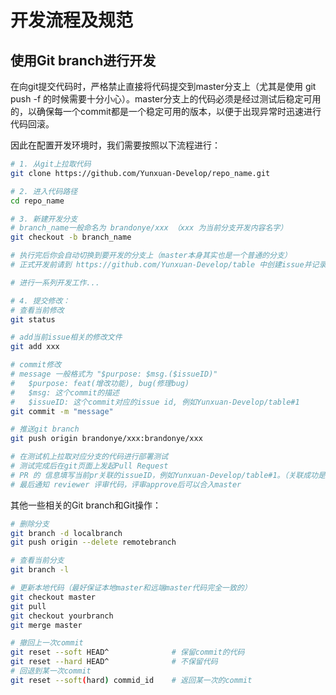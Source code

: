 # 开发流程及规范

## 使用Git branch进行开发

在向git提交代码时，严格禁止直接将代码提交到master分支上（尤其是使用 git push -f 的时候需要十分小心）。master分支上的代码必须是经过测试后稳定可用的，以确保每一个commit都是一个稳定可用的版本，以便于出现异常时迅速进行代码回滚。

因此在配置开发环境时，我们需要按照以下流程进行：

```bash
# 1. 从git上拉取代码
git clone https://github.com/Yunxuan-Develop/repo_name.git

# 2. 进入代码路径
cd repo_name

# 3. 新建开发分支
# branch_name一般命名为 brandonye/xxx （xxx 为当前分支开发内容名字）
git checkout -b branch_name

# 执行完后你会自动切换到要开发的分支上（master本身其实也是一个普通的分支）
# 正式开发前请到 https://github.com/Yunxuan-Develop/table 中创建issue并记录问题描述和解决方法。

# 进行一系列开发工作...

# 4. 提交修改：
# 查看当前修改
git status

# add当前issue相关的修改文件
git add xxx

# commit修改
# message 一般格式为 "$purpose: $msg.($issueID)"
# 	$purpose: feat(增改功能), bug(修理bug)
#	$msg: 这个commit的描述
#   $issueID: 这个commit对应的issue id, 例如Yunxuan-Develop/table#1
git commit -m "message"

# 推送git branch
git push origin brandonye/xxx:brandonye/xxx

# 在测试机上拉取对应分支的代码进行部署测试
# 测试完成后在git页面上发起Pull Request
# PR 的 信息填写当前pr关联的issueID，例如Yunxuan-Develop/table#1。（关联成功是蓝色可跳转字样）
# 最后通知 reviewer 评审代码，评审approve后可以合入master
```

其他一些相关的Git branch和Git操作：

```bash
# 删除分支
git branch -d localbranch
git push origin --delete remotebranch

# 查看当前分支
git branch -l

# 更新本地代码（最好保证本地master和远端master代码完全一致的）
git checkout master
git pull
git checkout yourbranch
git merge master

# 撤回上一次commit
git reset --soft HEAD^              # 保留commit的代码
git reset --hard HEAD^              # 不保留代码
# 回退到某一次commit
git reset --soft(hard) commid_id    # 返回某一次的commit
```

